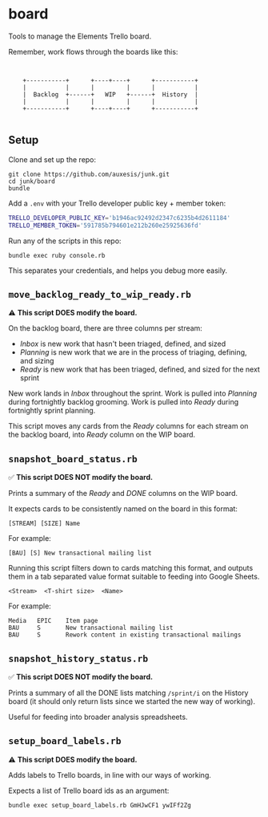# board

Tools to manage the Elements Trello board.

Remember, work flows through the boards like this:

```


    +-----------+      +----+----+      +-----------+
    |           |      |         |      |           |
    |  Backlog  +------+   WIP   +------+  History  |
    |           |      |         |      |           |
    +-----------+      +----+----+      +-----------+


```

## Setup

Clone and set up the repo:

```
git clone https://github.com/auxesis/junk.git
cd junk/board
bundle
```

Add a `.env` with your Trello developer public key + member token:

``` bash
TRELLO_DEVELOPER_PUBLIC_KEY='b1946ac92492d2347c6235b4d2611184'
TRELLO_MEMBER_TOKEN='591785b794601e212b260e25925636fd'
```

Run any of the scripts in this repo:

```
bundle exec ruby console.rb
```

This separates your credentials, and helps you debug more easily.

## `move_backlog_ready_to_wip_ready.rb`

⚠️ **This script DOES modify the board.**

On the backlog board, there are three columns per stream:

 - _Inbox_ is new work that hasn't been triaged, defined, and sized
 - _Planning_ is new work that we are in the process of triaging, defining, and sizing
 - _Ready_ is new work that has been triaged, defined, and sized for the next sprint

New work lands in _Inbox_ throughout the sprint. Work is pulled into _Planning_ during fortnightly backlog grooming. Work is pulled into _Ready_ during fortnightly sprint planning.

This script moves any cards from the _Ready_ columns for each stream on the backlog board, into _Ready_ column on the WIP board.

## `snapshot_board_status.rb`

✅ **This script DOES NOT modify the board.**

Prints a summary of the _Ready_ and _DONE_ columns on the WIP board.

It expects cards to be consistently named on the board in this format:

```
[STREAM] [SIZE] Name
```

For example:

```
[BAU] [S] New transactional mailing list
```

Running this script filters down to cards matching this format, and outputs them in a tab separated value format suitable to feeding into Google Sheets.

```
<Stream>  <T-shirt size>  <Name>
```

For example:

```
Media   EPIC    Item page
BAU     S       New transactional mailing list
BAU     S       Rework content in existing transactional mailings
```

## `snapshot_history_status.rb`

✅ **This script DOES NOT modify the board.**

Prints a summary of all the DONE lists matching `/sprint/i` on the History board (it should only return lists since we started the new way of working).

Useful for feeding into broader analysis spreadsheets.

## `setup_board_labels.rb`

⚠️ **This script DOES modify the board.**

Adds labels to Trello boards, in line with our ways of working.

Expects a list of Trello board ids as an argument:

``` bash
bundle exec setup_board_labels.rb GmHJwCF1 ywIFf2Zg
```
